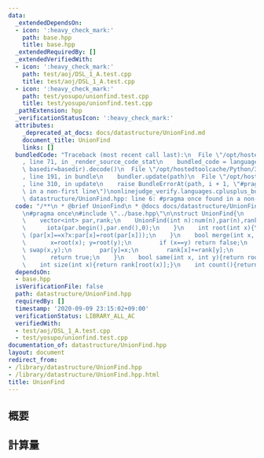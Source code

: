 ```yaml
---
data:
  _extendedDependsOn:
  - icon: ':heavy_check_mark:'
    path: base.hpp
    title: base.hpp
  _extendedRequiredBy: []
  _extendedVerifiedWith:
  - icon: ':heavy_check_mark:'
    path: test/aoj/DSL_1_A.test.cpp
    title: test/aoj/DSL_1_A.test.cpp
  - icon: ':heavy_check_mark:'
    path: test/yosupo/unionfind.test.cpp
    title: test/yosupo/unionfind.test.cpp
  _pathExtension: hpp
  _verificationStatusIcon: ':heavy_check_mark:'
  attributes:
    _deprecated_at_docs: docs/datastructure/UnionFind.md
    document_title: UnionFind
    links: []
  bundledCode: "Traceback (most recent call last):\n  File \"/opt/hostedtoolcache/Python/3.9.0/x64/lib/python3.9/site-packages/onlinejudge_verify/documentation/build.py\"\
    , line 71, in _render_source_code_stat\n    bundled_code = language.bundle(stat.path,\
    \ basedir=basedir).decode()\n  File \"/opt/hostedtoolcache/Python/3.9.0/x64/lib/python3.9/site-packages/onlinejudge_verify/languages/cplusplus.py\"\
    , line 191, in bundle\n    bundler.update(path)\n  File \"/opt/hostedtoolcache/Python/3.9.0/x64/lib/python3.9/site-packages/onlinejudge_verify/languages/cplusplus_bundle.py\"\
    , line 310, in update\n    raise BundleErrorAt(path, i + 1, \"#pragma once found\
    \ in a non-first line\")\nonlinejudge_verify.languages.cplusplus_bundle.BundleErrorAt:\
    \ datastructure/UnionFind.hpp: line 6: #pragma once found in a non-first line\n"
  code: "/**\n * @brief UnionFind\n * @docs docs/datastructure/UnionFind.md\n */\n\
    \n#pragma once\n#include \"../base.hpp\"\n\nstruct UnionFind{\n    int num;\n\
    \    vector<int> par,rank;\n    UnionFind(int n):num(n),par(n),rank(n,1){\n  \
    \      iota(par.begin(),par.end(),0);\n    }\n    int root(int x){\n        return\
    \ (par[x]==x?x:par[x]=root(par[x]));\n    }\n    bool merge(int x, int y){\n \
    \       x=root(x); y=root(y);\n        if (x==y) return false;\n        if (rank[x]<rank[y])\
    \ swap(x,y);\n        par[y]=x;\n        rank[x]+=rank[y];\n        --num;\n \
    \       return true;\n    }\n    bool same(int x, int y){return root(x)==root(y);}\n\
    \    int size(int x){return rank[root(x)];}\n    int count(){return num;}\n};"
  dependsOn:
  - base.hpp
  isVerificationFile: false
  path: datastructure/UnionFind.hpp
  requiredBy: []
  timestamp: '2020-09-09 23:15:02+09:00'
  verificationStatus: LIBRARY_ALL_AC
  verifiedWith:
  - test/aoj/DSL_1_A.test.cpp
  - test/yosupo/unionfind.test.cpp
documentation_of: datastructure/UnionFind.hpp
layout: document
redirect_from:
- /library/datastructure/UnionFind.hpp
- /library/datastructure/UnionFind.hpp.html
title: UnionFind
---
```

## 概要

## 計算量